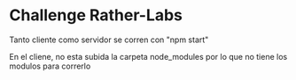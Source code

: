 # Challenge Rather-Labs

Tanto cliente como servidor se corren con "npm start"

En el cliene, no esta subida la carpeta node_modules por lo que no tiene los modulos para correrlo
